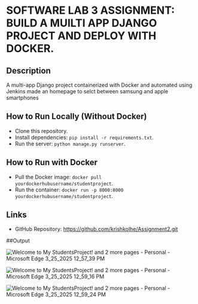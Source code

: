# SOFTWARE LAB 3 ASSIGNMENT: BUILD A MUILTI APP DJANGO PROJECT AND DEPLOY WITH DOCKER.

## Description
A multi-app Django project containerized with Docker and automated using Jenkins 
made an homepage to selct between samsung and apple smartphones

## How to Run Locally (Without Docker)
- Clone this repository.
- Install dependencies: `pip install -r requirements.txt`.
- Run the server: `python manage.py runserver`.

## How to Run with Docker
- Pull the Docker image: `docker pull yourdockerhubusername/studentproject`.
- Run the container: `docker run -p 8000:8000 yourdockerhubusername/studentproject`.

## Links
- GitHub Repository: https://github.com/krishkolhe/Assignment2.git

##Output

![Welcome to My StudentsProject! and 2 more pages - Personal - Microsoft​ Edge 3_25_2025 12_57_39 PM](https://github.com/user-attachments/assets/50e6c1e9-47b9-41ce-8462-59a3f1975652)

![Welcome to My StudentsProject! and 2 more pages - Personal - Microsoft​ Edge 3_25_2025 12_59_16 PM](https://github.com/user-attachments/assets/2f4a309e-7031-4125-a41e-f809c750fa55)

![Welcome to My StudentsProject! and 2 more pages - Personal - Microsoft​ Edge 3_25_2025 12_59_24 PM](https://github.com/user-attachments/assets/7bb29b95-8da6-40fa-a9d9-fc277c75f006)



